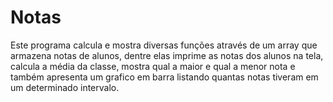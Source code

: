 # Notas
Este programa calcula e mostra diversas funções através de um array que armazena notas de alunos, dentre elas imprime as notas dos alunos na tela, calcula a média da classe, mostra qual a maior e qual a menor nota e também apresenta um grafico em barra listando quantas notas tiveram em um determinado intervalo.
